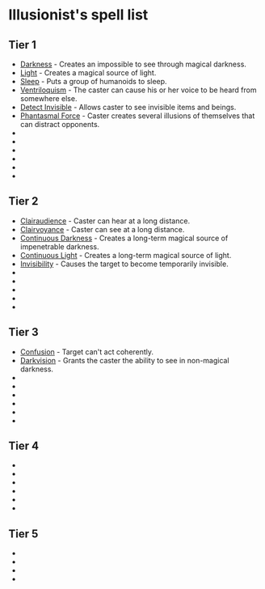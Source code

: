 # Illusionist's spell list

## Tier 1

* [Darkness](desc/darkness) - Creates an impossible to see through magical darkness.
* [Light](desc/light) - Creates a magical source of light.
* [Sleep](desc/sleep) - Puts a group of humanoids to sleep.
* [Ventriloquism](desc/ventriloquism) - The caster can cause his or her voice to be heard from somewhere else.
* [Detect Invisible](desc/detect_invisible) - Allows caster to see invisible items and beings.
* [Phantasmal Force](desc/phantasmal_force) - Caster creates several illusions of themselves that can distract opponents.
* []()
* []()
* []()
* []()
* []()
* []()

## Tier 2 

* [Clairaudience](desc/clairaudience) - Caster can hear at a long distance.
* [Clairvoyance](desc/clairvoyance) - Caster can see at a long distance.
* [Continuous Darkness](desc/continuous_darkness) - Creates a long-term magical source of impenetrable darkness.
* [Continuous Light](desc/continuous_light) - Creates a long-term magical source of light.
* [Invisibility](desc/invisibility) - Causes the target to become temporarily invisible.
* []()
* []()
* []()
* []()
* []()

## Tier 3

* [Confusion](desc/confusion) - Target can't act coherently.
* [Darkvision](desc/darkvision) - Grants the caster the ability to see in non-magical darkness.
* []()
* []()
* []()
* []()
* []()
* []()

## Tier 4

* []()
* []()
* []()
* []()
* []()
* []()

## Tier 5

* []()
* []()
* []()
* []()